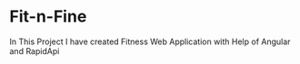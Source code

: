 # Fit-n-Fine
In This Project I have created Fitness Web Application with Help of Angular and RapidApi
